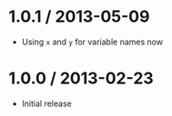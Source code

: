 # 1.0.1 / 2013-05-09

  * Using `x` and `y` for variable names now

# 1.0.0 / 2013-02-23

  * Initial release